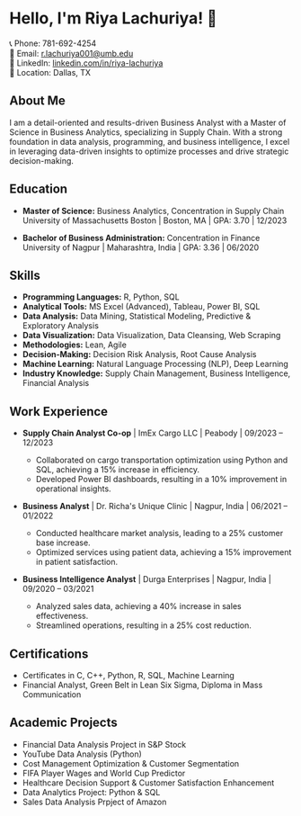 # Hello, I'm Riya Lachuriya! 👋

📞 Phone: 781-692-4254  
📧 Email: r.lachuriya001@umb.edu  
🔗 LinkedIn: [linkedin.com/in/riya-lachuriya](https://www.linkedin.com/in/riya-lachuriya)  
📍 Location: Dallas, TX

## About Me
I am a detail-oriented and results-driven Business Analyst with a Master of Science in Business Analytics, specializing in Supply Chain. With a strong foundation in data analysis, programming, and business intelligence, I excel in leveraging data-driven insights to optimize processes and drive strategic decision-making.

## Education
- **Master of Science:** Business Analytics, Concentration in Supply Chain  
  University of Massachusetts Boston | Boston, MA | GPA: 3.70 | 12/2023

- **Bachelor of Business Administration:** Concentration in Finance  
  University of Nagpur | Maharashtra, India | GPA: 3.36 | 06/2020

## Skills
- **Programming Languages:** R, Python, SQL
- **Analytical Tools:** MS Excel (Advanced), Tableau, Power BI, SQL
- **Data Analysis:** Data Mining, Statistical Modeling, Predictive & Exploratory Analysis
- **Data Visualization:** Data Visualization, Data Cleansing, Web Scraping
- **Methodologies:** Lean, Agile
- **Decision-Making:** Decision Risk Analysis, Root Cause Analysis
- **Machine Learning:** Natural Language Processing (NLP), Deep Learning  
- **Industry Knowledge:** Supply Chain Management, Business Intelligence, Financial Analysis

## Work Experience
- **Supply Chain Analyst Co-op** | ImEx Cargo LLC | Peabody | 09/2023 – 12/2023
  - Collaborated on cargo transportation optimization using Python and SQL, achieving a 15% increase in efficiency.
  - Developed Power BI dashboards, resulting in a 10% improvement in operational insights.

- **Business Analyst** | Dr. Richa's Unique Clinic | Nagpur, India | 06/2021 – 01/2022
  - Conducted healthcare market analysis, leading to a 25% customer base increase.
  - Optimized services using patient data, achieving a 15% improvement in patient satisfaction.

- **Business Intelligence Analyst** | Durga Enterprises | Nagpur, India | 09/2020 – 03/2021
  - Analyzed sales data, achieving a 40% increase in sales effectiveness.
  - Streamlined operations, resulting in a 25% cost reduction.

## Certifications
- Certificates in C, C++, Python, R, SQL, Machine Learning
- Financial Analyst, Green Belt in Lean Six Sigma, Diploma in Mass Communication

## Academic Projects
- Financial Data Analysis Project in S&P Stock
- YouTube Data Analysis (Python)
- Cost Management Optimization & Customer Segmentation
- FIFA Player Wages and World Cup Predictor
- Healthcare Decision Support & Customer Satisfaction Enhancement
- Data Analytics Project: Python & SQL
- Sales Data Analysis Prpject of Amazon

